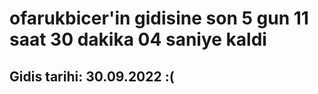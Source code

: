 # ofarukbicer'in gidisine son 5 gun 11 saat 30 dakika 04 saniye kaldi

## Gidis tarihi: 30.09.2022 :(